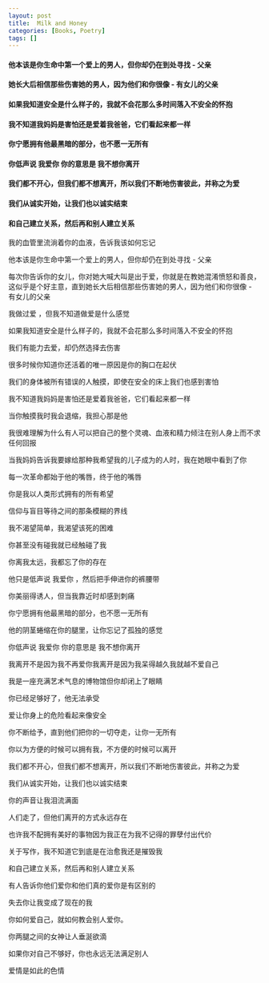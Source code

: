 ```yaml
---
layout: post
title:  Milk and Honey
categories: [Books, Poetry]
tags: []
---
```

#### 他本该是你生命中第一个爱上的男人，但你却仍在到处寻找 - 父亲
#### 她长大后相信那些伤害她的男人，因为他们和你很像 - 有女儿的父亲
#### 如果我知道安全是什么样子的，我就不会花那么多时间落入不安全的怀抱
#### 我不知道我妈妈是害怕还是爱着我爸爸，它们看起来都一样
#### 你宁愿拥有他最黑暗的部分，也不愿一无所有
#### 你低声说 我爱你 你的意思是 我不想你离开
#### 我们都不开心，但我们都不想离开，所以我们不断地伤害彼此，并称之为爱
#### 我们从诚实开始，让我们也以诚实结束
#### 和自己建立关系，然后再和别人建立关系
<!-- more -->
我的血管里流淌着你的血液，告诉我该如何忘记

他本该是你生命中第一个爱上的男人，但你却仍在到处寻找 - 父亲

每次你告诉你的女儿，你对她大喊大叫是出于爱，你就是在教她混淆愤怒和善良，这似乎是个好主意，直到她长大后相信那些伤害她的男人，因为他们和你很像 - 有女儿的父亲

我做过爱 ，但我不知道做爱是什么感觉

如果我知道安全是什么样子的，我就不会花那么多时间落入不安全的怀抱

我们有能力去爱，却仍然选择去伤害

很多时候你知道你还活着的唯一原因是你的胸口在起伏

我们的身体被所有错误的人触摸，即使在安全的床上我们也感到害怕

我不知道我妈妈是害怕还是爱着我爸爸，它们看起来都一样

当你触摸我时我会退缩，我担心那是他

我很难理解为什么有人可以把自己的整个灵魂、血液和精力倾注在别人身上而不求任何回报

当我妈妈告诉我要嫁给那种我希望我的儿子成为的人时，我在她眼中看到了你

每一次革命都始于他的嘴唇，终于他的嘴唇

你是我以人类形式拥有的所有希望

信仰与盲目等待之间的那条模糊的界线

我不渴望简单，我渴望该死的困难

你甚至没有碰我就已经触碰了我

你离我太远，我都忘了你的存在

他只是低声说 我爱你 ，然后把手伸进你的裤腰带

你美丽得诱人，但当我靠近时却感到刺痛

你宁愿拥有他最黑暗的部分，也不愿一无所有

他的阴茎蜷缩在你的腿里，让你忘记了孤独的感觉

你低声说 我爱你 你的意思是 我不想你离开

我离开不是因为我不再爱你我离开是因为我呆得越久我就越不爱自己

我是一座充满艺术气息的博物馆但你却闭上了眼睛

你已经足够好了，他无法承受

爱让你身上的危险看起来像安全

你不断给予，直到他们把你的一切夺走，让你一无所有

你以为方便的时候可以拥有我，不方便的时候可以离开

我们都不开心，但我们都不想离开，所以我们不断地伤害彼此，并称之为爱

我们从诚实开始，让我们也以诚实结束

你的声音让我泪流满面

人们走了，但他们离开的方式永远存在

也许我不配拥有美好的事物因为我正在为我不记得的罪孽付出代价

关于写作，我不知道它到底是在治愈我还是摧毁我

和自己建立关系，然后再和别人建立关系

有人告诉你他们爱你和他们真的爱你是有区别的

失去你让我变成了现在的我

你如何爱自己，就如何教会别人爱你。

你两腿之间的女神让人垂涎欲滴

如果你对自己不够好，你也永远无法满足别人

爱情是如此的色情
